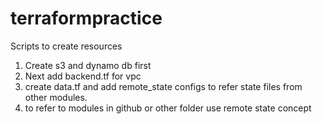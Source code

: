 # terraformpractice
Scripts to create resources

 1. Create s3 and dynamo db first
 2. Next add backend.tf for vpc 
 3. create data.tf and add remote_state configs to refer state files from other modules.
 3. to refer to modules in github or other folder use remote state concept


